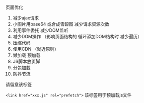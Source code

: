 页面优化

1. 减少ajax请求
2. 小图片用base64 或合成雪碧图 减少请求资源次数
3. 利用事件委托 减少DOM监听
4. 减少DOM操作 （影响页面结构的 循环添加DOM结构时 减少遍历）
5. 压缩代码
6. 使用CDN （就近原则）
7. 懒加载 预加载
8. JS脚本放页脚
9. 分包加载
10. 防抖节流



请留意该标签

`<link href="xxx.js" rel="prefetch">` 该标签用于预加载js文件

